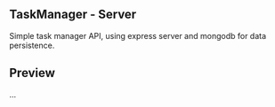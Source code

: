 ## TaskManager - Server

Simple task manager API, using express server and mongodb for data persistence.

## Preview

...
